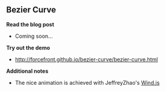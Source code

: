 Bezier Curve
------------

**Read the blog post**

+ Coming soon...


**Try out the demo**

+ http://forcefront.github.io/bezier-curve/bezier-curve.html


**Additional notes**

+ The nice animation is achieved with JeffreyZhao's [Wind.js](https://github.com/JeffreyZhao/wind)
